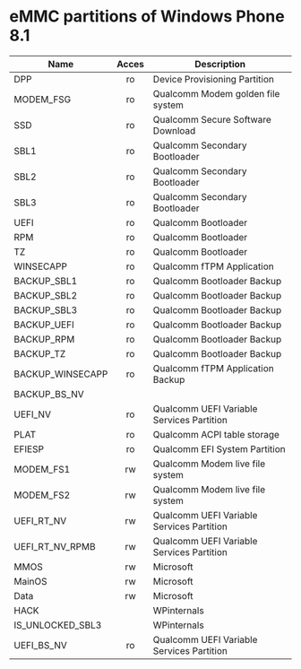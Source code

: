 # eMMC partitions of Windows Phone 8.1

| Name            | Acces | Description |
|-----------------|:-----:|-------------|
|DPP              | ro | Device Provisioning Partition |
|MODEM_FSG        | ro | Qualcomm Modem golden file system |
|SSD              | ro | Qualcomm Secure Software Download |
|SBL1             | ro | Qualcomm Secondary Bootloader |
|SBL2             | ro | Qualcomm Secondary Bootloader |
|SBL3             | ro | Qualcomm Secondary Bootloader |
|UEFI             | ro | Qualcomm Bootloader |
|RPM              | ro | Qualcomm Bootloader |
|TZ               | ro | Qualcomm Bootloader |
|WINSECAPP        | ro | Qualcomm fTPM Application |
|BACKUP_SBL1      | ro | Qualcomm Bootloader Backup |
|BACKUP_SBL2      | ro | Qualcomm Bootloader Backup |
|BACKUP_SBL3      | ro | Qualcomm Bootloader Backup |
|BACKUP_UEFI      | ro | Qualcomm Bootloader Backup |
|BACKUP_RPM       | ro | Qualcomm Bootloader Backup |
|BACKUP_TZ        | ro | Qualcomm Bootloader Backup |
|BACKUP_WINSECAPP | ro | Qualcomm fTPM Application Backup |
|BACKUP_BS_NV     | | |
|UEFI_NV          | ro | Qualcomm UEFI Variable Services Partition |
|PLAT             | ro | Qualcomm ACPI table storage |
|EFIESP           | ro | Qualcomm EFI System Partition |
|MODEM_FS1        | rw | Qualcomm Modem live file system |
|MODEM_FS2        | rw | Qualcomm Modem live file system |
|UEFI_RT_NV       | rw | Qualcomm UEFI Variable Services Partition |
|UEFI_RT_NV_RPMB  | rw | Qualcomm UEFI Variable Services Partition |
|MMOS             | rw | Microsoft |
|MainOS           | rw | Microsoft |
|Data             | rw | Microsoft |
|HACK             | | WPinternals |
|IS_UNLOCKED_SBL3 | | WPinternals |
|UEFI_BS_NV       | ro | Qualcomm UEFI Variable Services Partition |

